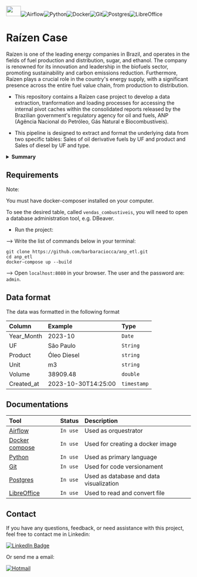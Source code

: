 <img src="https://scontent-gru1-1.xx.fbcdn.net/v/t39.30808-6/216612648_4090165791030684_2680195912454567511_n.png?_nc_cat=101&ccb=1-7&_nc_sid=5f2048&_nc_ohc=no8FmZfJg60AX8aT2QD&_nc_ht=scontent-gru1-1.xx&oh=00_AfDGCxsu_vxkTJb3oo0CAnQEzYhq1_zA77OyRd5CFlw8Bg&oe=6546AFCC" width="40" height="28">![Airflow](https://img.shields.io/badge/Airflow-017CEE?style=for-the-badge&logo=Apache%20Airflow&logoColor=white)![Python](https://img.shields.io/badge/Python-FFD43B?style=for-the-badge&logo=python&logoColor=blue)![Docker](https://img.shields.io/badge/Docker-2CA5E0?style=for-the-badge&logo=docker&logoColor=white)![Git](https://img.shields.io/badge/GIT-E44C30?style=for-the-badge&logo=git&logoColor=white)![Postgres](https://img.shields.io/badge/postgres-%23316192.svg?style=for-the-badge&logo=postgresql&logoColor=white)![LibreOffice](https://img.shields.io/badge/LibreOffice-%2318A303?style=for-the-badge&logo=LibreOffice&logoColor=white)

# Raízen Case 
Raízen is one of the leading energy companies in Brazil, and operates in the fields of fuel production and distribution, sugar, and ethanol. The company is renowned for its innovation and leadership in the biofuels sector, promoting sustainability and carbon emissions reduction. Furthermore, Raízen plays a crucial role in the country's energy supply, with a significant presence across the entire fuel value chain, from production to distribution.

- This repository contains a  Raízen case project to develop a data extraction, tranformation and loading processes for accessing the internal pivot caches within the consolidated reports released by the Brazilian government's regulatory agency for oil and fuels, ANP (Agência Nacional do Petróleo, Gás Natural e Biocombustíveis).

- This pipeline is designed to extract and format the underlying data from two specific tables: Sales of oil derivative fuels by UF and product and Sales of diesel by UF and type.



<details>
<summary><strong>Summary</strong></summary>

- [Requirements](#requirements)
- [Documentations](#documentations)
- [Contact](#contact)

</details>


## Requirements

Note: 

 You must have docker-composer installed on your computer.

 To see the desired table, called ```vendas_combustiveis```, you will need to open a database administration tool, e.g. DBeaver.


- Run the project:

--> Write the list of commands below in your terminal:
```
git clone https://github.com/barbaraciocca/anp_etl.git
cd anp_etl
docker-compose up --build
```
--> Open ```localhost:8080``` in your browser. 
    The user and the password are: ```admin```.


## Data format

The data was formatted in the following format

| Column   | Example       | Type                          |
| :---------- | :--------- | :---------------------------------- |
|Year_Month| 2023-10 |  `Date` |
|UF| São Paulo | `String`|
|Product| Óleo Diesel | `string`|
|Unit| m3 |  `string`  |
|Volume| 38909.48 | `double` |
|Created_at|2023-10-30T14:25:00| `timestamp`|

## Documentations

| Tool   | Status       | Description                           |
| :---------- | :--------- | :---------------------------------- |
|[Airflow](https://airflow.apache.org/docs/) | `In use` | Used as orquestrator |
|[Docker compose](https://docs.docker.com/) | `In use` | Used for creating a docker image |
|[Python](https://docs.python.org/3/) | `In use` | Used as primary language |
|[Git](https://git-scm.com/doc) | `In use` | Used for code versionament |
|[Postgres](https://www.postgresql.org/docs/) | `In use` | Used as database and data visualization |
|[LibreOffice](https://documentation.libreoffice.org/en/english-documentation/) | `In use` | Used to read and convert file |

## Contact 

If you have any questions, feedback, or need assistance with this project, feel free to contact me in Linkedin:

[![LinkedIn Badge](https://img.shields.io/badge/LinkedIn-0077B5?style=for-the-badge&logo=linkedin&logoColor=white)](https://www.linkedin.com/in/b%C3%A1rbara-etruri-ciocca-79264966/)

Or send me a email:

[![Hotmail](https://img.shields.io/badge/-Hotmail-0078D4?style=flat-square&logo=microsoft-outlook&logoColor=white)](mailto:barbara_ciocca@hotmail.com)
